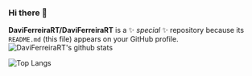 ### Hi there 👋

**DaviFerreiraRT/DaviFerreiraRT** is a ✨ _special_ ✨ repository because its `README.md` (this file) appears on your GitHub profile.
![DaviFerreiraRT's github stats](https://github-readme-stats.vercel.app/api?username=DaviFerreiraRT&count_private=true&show_icons=true&theme=dracula)

![Top Langs](https://github-readme-stats.vercel.app/api/top-langs/?username=DaviFerreiraRT&count_private=true&layout=compact&theme=dracula)
